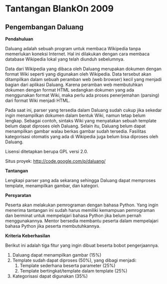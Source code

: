 # Tantangan BlankOn 2009 
## Pengembangan Daluang


**Pendahuluan**

Daluang adalah sebuah program untuk membaca Wikipedia tanpa memerlukan koneksi Internet. Hal ini dilakukan dengan cara membaca database Wikipedia lokal yang
telah diunduh sebelumnya.

Data dari Wikipedia yang dibaca oleh Daluang merupakan dokumen dengan format Wiki seperti yang digunakan oleh Wikipedia. Data tersebut akan ditampilkan
dalam sebuah peramban web (web browser) kecil yang menjadi bagian dari aplikasi Daluang. Karena peramban web membutuhkan dokumen dengan format HTML sedangkan
dokumen yang ada menggunakan format Wiki, maka perlu ada proses penerjemahan (parsing) dari format Wiki menjadi HTML.

Pada saat ini, parser yang tersedia dalam Daluang sudah cukup jika sekedar ingin menampilkan dokumen dalam bentuk Wiki, namun tetap belum lengkap. Sebagai
contoh, sintaks Wiki yang menyatakan sebuah template belum dapat diproses oleh Daluang. Selain itu, Daluang belum dapat menampilkan gambar walau berkas gambar
sudah tersedia. Fasilitas kategorisasi otomatis yang ada di Wikipedia juga belum bisa diproses oleh Daluang.

Lisensi ditetapkan berupa GPL versi 2.0.

Situs proyek: ​http://code.google.com/p/daluang/


**Tantangan**

Lengkapi parser yang ada sekarang sehingga Daluang dapat memproses template, menampilkan gambar, dan kategori.




**Persyaratan**

Peserta akan melakukan pemrograman dengan bahasa Python. Yang ingin menerima tantangan ini sudah harus memiliki kemampuan pemrograman dan berminat untuk
mempelajari bahasa Python jika belum pernah menggunakannya. Mentor bersedia membantu peserta dalam mempelajari bahasa Python jika peserta membutuhkannya.


**Kriteria Keberhasilan**

Berikut ini adalah tiga fitur yang ingin dibuat beserta bobot pengerjaannya.
   1. Daluang dapat menampilkan gambar (15%)
   2. Template sudah dapat diproses (50%), yang dibagi menjadi:
         1. Template sederhana beserta parameter (25%)
         2. Template bertingkat/template dalam template (25%)
   3. Kategorisasi dapat digunakan (35%)
